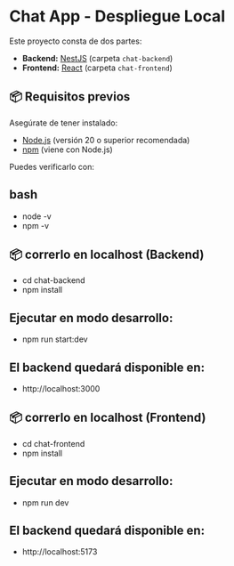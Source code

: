 # Chat App - Despliegue Local

Este proyecto consta de dos partes:

- **Backend:** [NestJS](https://nestjs.com/) (carpeta `chat-backend`)
- **Frontend:** [React](https://react.dev/) (carpeta `chat-frontend`)

## 📦 Requisitos previos

Asegúrate de tener instalado:

- [Node.js](https://nodejs.org/) (versión 20 o superior recomendada)
- [npm](https://www.npmjs.com/) (viene con Node.js)

Puedes verificarlo con:

## bash

- node -v
- npm -v

## 📦 correrlo en localhost (Backend)

- cd chat-backend
- npm install

## Ejecutar en modo desarrollo:

- npm run start:dev

## El backend quedará disponible en:

- http://localhost:3000

## 📦 correrlo en localhost (Frontend)

- cd chat-frontend
- npm install

## Ejecutar en modo desarrollo:

- npm run dev

## El backend quedará disponible en:

- http://localhost:5173
